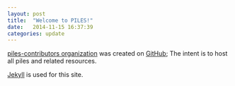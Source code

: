 ```yaml
---
layout: post
title:  "Welcome to PILES!"
date:   2014-11-15 16:37:39
categories: update
---
```


[piles-contributors organization](https://github.com/pile-contributors) 
was created on [GitHub][github];
The intent is to host all piles and related resources.

[Jekyll][jekyll] is used for this site.

[github]:    https://github.com
[jekyll]:    http://jekyllrb.com
[git]:       http://git-scm.com
[cmake]:     http://www.cmake.org/
